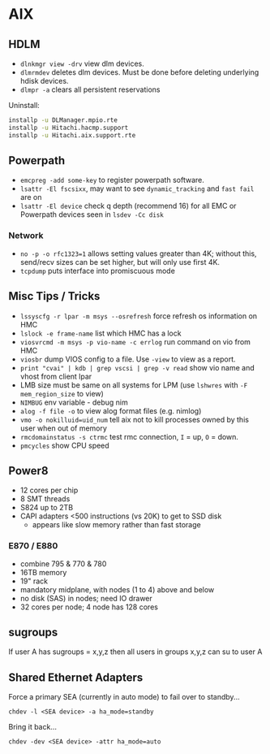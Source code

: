 # AIX

## HDLM

- `dlnkmgr view -drv` view dlm devices.
- `dlmrmdev` deletes dlm devices. Must be done before deleting underlying hdisk devices.
- `dlmpr -a`  clears all persistent reservations

Uninstall:
```sh
installp -u DLManager.mpio.rte
installp -u Hitachi.hacmp.support
installp -u Hitachi.aix.support.rte
```

## Powerpath

- `emcpreg -add some-key` to register powerpath software.
- `lsattr -El fscsixx`, may want to see `dynamic_tracking` and `fast fail` are on
- `lsattr -El device` check q depth (recommend 16) for all EMC or Powerpath devices seen in `lsdev -Cc disk`

### Network

- `no -p -o rfc1323=1` allows setting values greater than 4K; without this,
send/recv sizes can be set higher, but will only use first 4K.
- `tcpdump` puts interface into promiscuous mode 

## Misc Tips / Tricks
- `lssyscfg -r lpar -m msys --osrefresh` force refresh os information on HMC
- `lslock -e frame-name` list which HMC has a lock
- `viosvrcmd -m msys -p vio-name -c errlog` run command on vio from HMC
- `viosbr` dump VIOS config to a file. Use `-view` to view as a report.
- `print "cvai" | kdb | grep vscsi | grep -v read` show vio name and vhost
from client lpar
- LMB size must be same on all systems for LPM (use `lshwres` with `-F mem_region_size` to view)
- `NIMBUG` env variable - debug nim
- `alog -f file -o` to view alog format files (e.g. nimlog)
- `vmo -o nokilluid=uid_num` tell aix not to kill processes owned by this user
when out of memory
- `rmcdomainstatus -s ctrmc` test rmc connection, `I` = up, `O` = down.
- `pmcycles` show CPU speed

## Power8
- 12 cores per chip
- 8 SMT threads
- S824 up to 2TB
- CAPI adapters <500 instructions (vs 20K) to get to SSD disk
  - appears like slow memory rather than fast storage
  
### E870 / E880
- combine 795 & 770 & 780
- 16TB memory
- 19" rack
- mandatory midplane, with nodes (1 to 4) above and below
- no disk (SAS) in nodes; need IO drawer
- 32 cores per node; 4 node has 128 cores

## sugroups
If user A has sugroups = x,y,z
then all users in groups x,y,z can su to user A

## Shared Ethernet Adapters

Force a primary SEA (currently in auto mode) to fail over to standby...
```
chdev -l <SEA device> -a ha_mode=standby
```

Bring it back...
```
chdev -dev <SEA device> -attr ha_mode=auto
```

